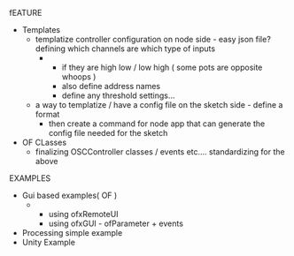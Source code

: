 fEATURE

* Templates
  * templatize controller configuration on node side - easy json file? defining which channels are which type of inputs 
    * + if they are high low / low high ( some pots are opposite whoops )
      + also define address names 
      + define any threshold settings... 
  * a way to templatize / have a config file on the sketch side - define a format
    * then create a command for node app that can generate the config file needed for the sketch
* OF CLasses
  * finalizing OSCController classes / events etc.... standardizing for the above

EXAMPLES

* Gui based examples( OF )
  * - using ofxRemoteUI
    - using ofxGUI - ofParameter + events
* Processing simple example
* Unity Example 



